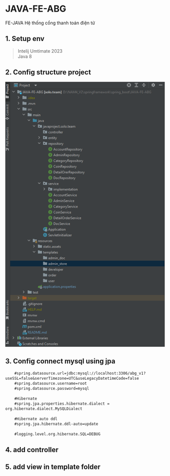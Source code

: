 # JAVA-FE-ABG
FE-JAVA Hệ thống cổng thanh toán điện tử
## 1. Setup env
> Intelij Umtimate 2023<br>
Java 8
## 2. Config structure project
![img.png](img.png)
## 3. Config connect mysql using jpa
```
    #spring.datasource.url=jdbc:mysql://localhost:3306/abg_v1?useSSL=false&serverTimezone=UTC&useLegacyDatetimeCode=false
    #spring.datasource.username=root
    #spring.datasource.password=mysql
    
    #Hibernate
    #spring.jpa.properties.hibernate.dialect = org.hibernate.dialect.MySQLDialect
    
    #Hibernate auto ddl
    #spring.jpa.hibernate.ddl-auto=update
    
    #logging.level.org.hibernate.SQL=DEBUG

```
## 4. add controller
## 5. add view in template folder
